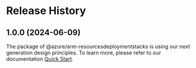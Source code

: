 # Release History
    
## 1.0.0 (2024-06-09)

The package of @azure/arm-resourcesdeploymentstacks is using our next generation design principles. To learn more, please refer to our documentation [Quick Start](https://aka.ms/azsdk/js/mgmt/quickstart).
